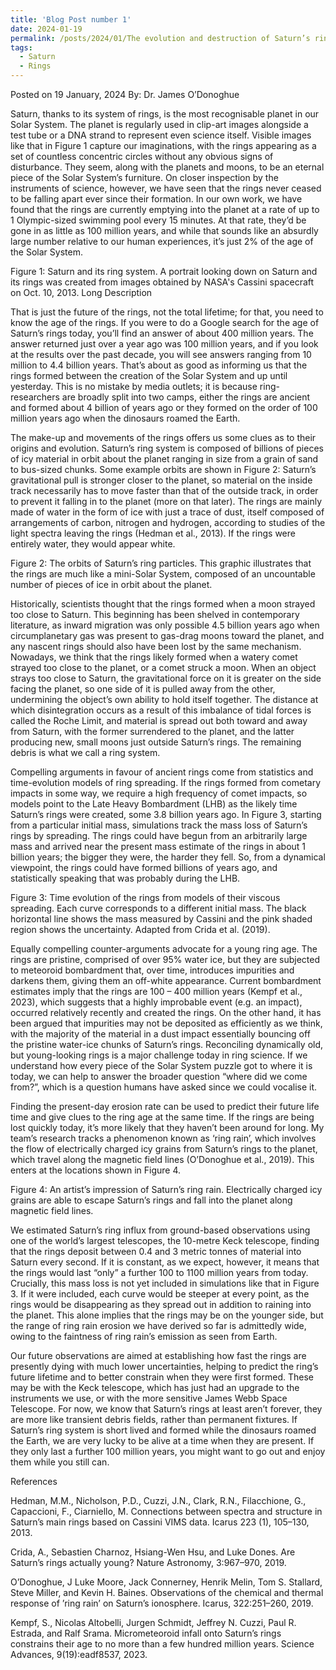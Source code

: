 ```yaml
---
title: 'Blog Post number 1'
date: 2024-01-19
permalink: /posts/2024/01/The evolution and destruction of Saturn’s rings/
tags:
  - Saturn
  - Rings
---
```



Posted on 19 January, 2024 
By: Dr. James O’Donoghue

Saturn, thanks to its system of rings, is the most recognisable planet in our Solar System. The planet is regularly used in clip-art images alongside a test tube or a DNA strand to represent even science itself. Visible images like that in Figure 1 capture our imaginations, with the rings appearing as a set of countless concentric circles without any obvious signs of disturbance. They seem, along with the planets and moons, to be an eternal piece of the Solar System’s furniture. On closer inspection by the instruments of science, however, we have seen that the rings never ceased to be falling apart ever since their formation. In our own work, we have found that the rings are currently emptying into the planet at a rate of up to 1 Olympic-sized swimming pool every 15 minutes. At that rate, they’d be gone in as little as 100 million years, and while that sounds like an absurdly large number relative to our human experiences, it’s just 2% of the age of the Solar System. 

Figure 1: Saturn and its ring system. A portrait looking down on Saturn and its rings was created from images obtained by NASA's Cassini spacecraft on Oct. 10, 2013. Long Description


That is just the future of the rings, not the total lifetime; for that, you need to know the age of the rings. If you were to do a Google search for the age of Saturn’s rings today, you’ll find an answer of about 400 million years. The answer returned just over a year ago was 100 million years, and if you look at the results over the past decade, you will see answers ranging from 10 million to 4.4 billion years. That’s about as good as informing us that the rings formed between the creation of the Solar System and up until yesterday. This is no mistake by media outlets; it is because ring-researchers are broadly split into two camps, either the rings are ancient and formed about 4 billion of years ago or they formed on the order of 100 million years ago when the dinosaurs roamed the Earth.  

The make-up and movements of the rings offers us some clues as to their origins and evolution. Saturn’s ring system is composed of billions of pieces of icy material in orbit about the planet ranging in size from a grain of sand to bus-sized chunks. Some example orbits are shown in Figure 2: Saturn’s gravitational pull is stronger closer to the planet, so material on the inside track necessarily has to move faster than that of the outside track, in order to prevent it falling in to the planet (more on that later). The rings are mainly made of water in the form of ice with just a trace of dust, itself composed of arrangements of carbon, nitrogen and hydrogen, according to studies of the light spectra leaving the rings (Hedman et al., 2013). If the rings were entirely water, they would appear white. 


Figure 2: The orbits of Saturn’s ring particles. This graphic illustrates that the rings are much like a mini-Solar System, composed of an uncountable number of pieces of ice in orbit about the planet.  

Historically, scientists thought that the rings formed when a moon strayed too close to Saturn. This beginning has been shelved in contemporary literature, as inward migration was only possible 4.5 billion years ago when circumplanetary gas was present to gas-drag moons toward the planet, and any nascent rings should also have been lost by the same mechanism. Nowadays, we think that the rings likely formed when a watery comet strayed too close to the planet, or a comet struck a moon. When an object strays too close to Saturn, the gravitational force on it is greater on the side facing the planet, so one side of it is pulled away from the other, undermining the object’s own ability to hold itself together. The distance at which disintegration occurs as a result of this imbalance of tidal forces is called the Roche Limit, and material is spread out both toward and away from Saturn, with the former surrendered to the planet, and the latter producing new, small moons just outside Saturn’s rings. The remaining debris is what we call a ring system. 

Compelling arguments in favour of ancient rings come from statistics and time-evolution models of ring spreading. If the rings formed from cometary impacts in some way, we require a high frequency of comet impacts, so models point to the Late Heavy Bombardment (LHB) as the likely time Saturn’s rings were created, some 3.8 billion years ago. In Figure 3, starting from a particular initial mass, simulations track the mass loss of Saturn’s rings by spreading. The rings could have begun from an arbitrarily large mass and arrived near the present mass estimate of the rings in about 1 billion years; the bigger they were, the harder they fell. So, from a dynamical viewpoint, the rings could have formed billions of years ago, and statistically speaking that was probably during the LHB. 


Figure 3: Time evolution of the rings from models of their viscous spreading. Each curve corresponds to a different initial mass. The black horizontal line shows the mass measured by Cassini and the pink shaded region shows the uncertainty. Adapted from Crida et al. (2019).

Equally compelling counter-arguments advocate for a young ring age. The rings are pristine, comprised of over 95% water ice, but they are subjected to meteoroid bombardment that, over time, introduces impurities and darkens them, giving them an off-white appearance. Current bombardment estimates imply that the rings are 100 – 400 million years (Kempf et al., 2023), which suggests that a highly improbable event (e.g. an impact), occurred relatively recently and created the rings. On the other hand, it has been argued that impurities may not be deposited as efficiently as we think, with the majority of the material in a dust impact essentially bouncing off the pristine water-ice chunks of Saturn’s rings. Reconciling dynamically old, but young-looking rings is a major challenge today in ring science. If we understand how every piece of the Solar System puzzle got to where it is today, we can help to answer the broader question “where did we come from?”, which is a question humans have asked since we could vocalise it. 

Finding the present-day erosion rate can be used to predict their future life time and give clues to the ring age at the same time. If the rings are being lost quickly today, it’s more likely that they haven’t been around for long. My team’s research tracks a phenomenon known as ‘ring rain’, which involves the flow of electrically charged icy grains from Saturn’s rings to the planet, which travel along the magnetic field lines (O’Donoghue et al., 2019). This enters at the locations shown in Figure 4. 


Figure 4: An artist’s impression of Saturn’s ring rain. Electrically charged icy grains are able to escape Saturn’s rings and fall into the planet along magnetic field lines.

We estimated Saturn’s ring influx from ground-based observations using one of the world’s largest telescopes, the 10-metre Keck telescope, finding that the rings deposit between 0.4 and 3 metric tonnes of material into Saturn every second. If it is constant, as we expect, however, it means that the rings would last “only” a further 100 to 1100 million years from today. Crucially, this mass loss is not yet included in simulations like that in Figure 3. If it were included, each curve would be steeper at every point, as the rings would be disappearing as they spread out in addition to raining into the planet. This alone implies that the rings may be on the younger side, but the range of ring rain erosion we have derived so far is admittedly wide, owing to the faintness of ring rain’s emission as seen from Earth. 

 Our future observations are aimed at establishing how fast the rings are presently dying with much lower uncertainties, helping to predict the ring’s future lifetime and to better constrain when they were first formed. These may be with the Keck telescope, which has just had an upgrade to the instruments we use, or with the more sensitive James Webb Space Telescope. For now, we know that Saturn’s rings at least aren’t forever, they are more like transient debris fields, rather than permanent fixtures. If Saturn’s ring system is short lived and formed while the dinosaurs roamed the Earth, we are very lucky to be alive at a time when they are present. If they only last a further 100 million years, you might want to go out and enjoy them while you still can. 

References 

Hedman, M.M., Nicholson, P.D., Cuzzi, J.N., Clark, R.N., Filacchione, G., Capaccioni, F., Ciarniello, M. Connections between spectra and structure in Saturn’s main rings based on Cassini VIMS data. Icarus 223 (1), 105–130, 2013. 

Crida, A., Sebastien Charnoz, Hsiang-Wen Hsu, and Luke Dones. Are Saturn’s rings actually young? Nature Astronomy, 3:967–970, 2019. 

O’Donoghue, J Luke Moore, Jack Connerney, Henrik Melin, Tom S. Stallard, Steve Miller, and Kevin H. Baines. Observations of the chemical and thermal response of ’ring rain’ on Saturn’s ionosphere. Icarus, 322:251–260, 2019. 

Kempf, S., Nicolas Altobelli, Jurgen Schmidt, Jeffrey N. Cuzzi, Paul R. Estrada, and Ralf Srama. Micrometeoroid infall onto Saturn’s rings constrains their age to no more than a few hundred million years. Science Advances, 9(19):eadf8537, 2023. 
